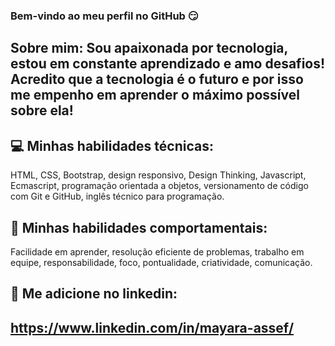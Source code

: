 ### Bem-vindo ao meu perfil no GitHub :smirk:

## Sobre mim: Sou apaixonada por tecnologia, estou em constante aprendizado e amo desafios! Acredito que a tecnologia é o futuro e por isso me empenho em aprender o máximo possível sobre ela!

## :computer: Minhas habilidades técnicas: 
HTML, CSS, Bootstrap, design responsivo, Design Thinking, Javascript, Ecmascript, programação orientada a objetos, versionamento de código com Git e GitHub, inglês técnico para programação.

## :muscle: Minhas habilidades comportamentais:
Facilidade em aprender, resolução eficiente de problemas, trabalho em equipe, responsabilidade, foco, pontualidade, criatividade, comunicação.

## :raising_hand: Me adicione no linkedin:

## https://www.linkedin.com/in/mayara-assef/

<!--
**mayaraassef/mayaraassef** is a ✨ _special_ ✨ repository because its `README.md` (this file) appears on your GitHub profile.




